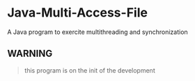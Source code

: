 # Java-Multi-Access-File
A Java program to exercite multithreading and synchronization

## WARNING
> this program is on the init of the development
